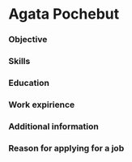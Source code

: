 # Agata Pochebut
### Objective
### Skills
### Education
### Work expirience
### Additional information
### Reason for applying for a job 

